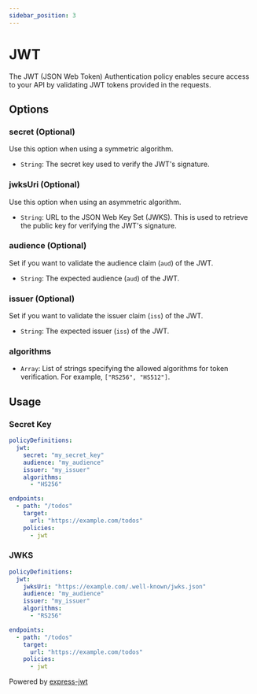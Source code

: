 ```yaml
---
sidebar_position: 3
---
```


# JWT

The JWT (JSON Web Token) Authentication policy enables secure access to your API by validating JWT tokens provided in the requests.

## Options

### secret (Optional)

Use this option when using a symmetric algorithm.

- `String`: The secret key used to verify the JWT's signature.

### jwksUri (Optional)

Use this option when using an asymmetric algorithm.

- `String`: URL to the JSON Web Key Set (JWKS). This is used to retrieve the public key for verifying the JWT's signature.

### audience (Optional)

Set if you want to validate the audience claim (`aud`) of the JWT.

- `String`: The expected audience (`aud`) of the JWT.

### issuer (Optional)

Set if you want to validate the issuer claim (`iss`) of the JWT.

- `String`: The expected issuer (`iss`) of the JWT.

### algorithms

- `Array`: List of strings specifying the allowed algorithms for token verification. For example, `["RS256", "HS512"]`.

## Usage

### Secret Key

```yaml title="gateweaver.yml"
policyDefinitions:
  jwt:
    secret: "my_secret_key"
    audience: "my_audience"
    issuer: "my_issuer"
    algorithms:
      - "HS256"

endpoints:
  - path: "/todos"
    target:
      url: "https://example.com/todos"
    policies:
      - jwt
```

### JWKS

```yaml title="gateweaver.yml"
policyDefinitions:
  jwt:
    jwksUri: "https://example.com/.well-known/jwks.json"
    audience: "my_audience"
    issuer: "my_issuer"
    algorithms:
      - "RS256"

endpoints:
  - path: "/todos"
    target:
      url: "https://example.com/todos"
    policies:
      - jwt
```

Powered by [express-jwt](https://github.com/auth0/express-jwt)
